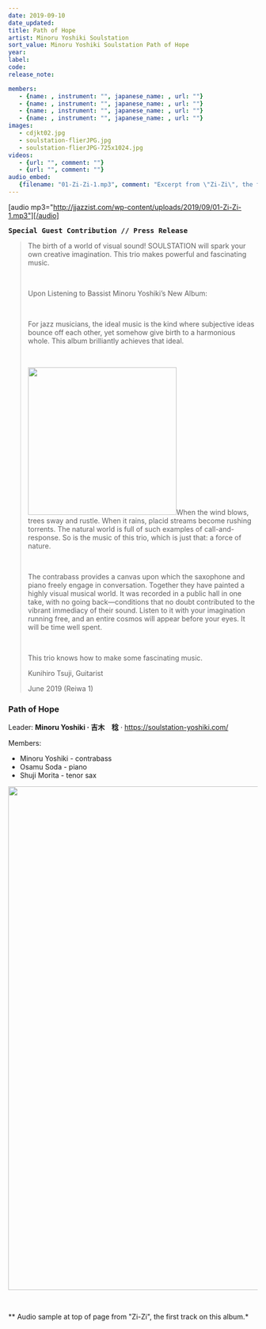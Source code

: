 ```yaml
---
date: 2019-09-10
date_updated: 
title: Path of Hope
artist: Minoru Yoshiki Soulstation
sort_value: Minoru Yoshiki Soulstation Path of Hope
year: 
label: 
code: 
release_note: 

members:
   - {name: , instrument: "", japanese_name: , url: ""}
   - {name: , instrument: "", japanese_name: , url: ""}
   - {name: , instrument: "", japanese_name: , url: ""}
   - {name: , instrument: "", japanese_name: , url: ""}
images: 
   - cdjkt02.jpg
   - soulstation-flierJPG.jpg
   - soulstation-flierJPG-725x1024.jpg
videos: 
   - {url: "", comment: ""}
   - {url: "", comment: ""}
audio_embed:
   {filename: "01-Zi-Zi-1.mp3", comment: "Excerpt from \"Zi-Zi\", the first track on this album:"}
---
```

[audio mp3="http://jjazzist.com/wp-content/uploads/2019/09/01-Zi-Zi-1.mp3"][/audio]
<pre><strong>Special Guest Contribution // Press Release</strong></pre>
<blockquote>The birth of a world of visual sound!
SOULSTATION will spark your own creative imagination. This trio makes powerful and fascinating music.

&nbsp;

Upon Listening to Bassist Minoru Yoshiki’s New Album:

&nbsp;

For jazz musicians, the ideal music is the kind where subjective ideas bounce off each other, yet somehow give birth to a harmonious whole. This album brilliantly achieves that ideal.

&nbsp;

<a href="http://jjazzist.com/wp-content/uploads/2019/09/cdjkt02.jpg"><img class="size-medium wp-image-4554 alignright" src="http://jjazzist.com/wp-content/uploads/2019/09/cdjkt02-300x298.jpg" alt="" width="300" height="298" /></a>When the wind blows, trees sway and rustle. When it rains, placid streams become rushing torrents. The natural world is full of such examples of call-and-response. So is the music of this trio, which is just that: a force of nature.

&nbsp;

The contrabass provides a canvas upon which the saxophone and piano freely engage in conversation. Together they have painted a highly visual musical world. It was recorded in a public hall in one take, with no going back—conditions that no doubt contributed to the vibrant immediacy of their sound. Listen to it with your imagination running free, and an entire cosmos will appear before your eyes. It will be time well spent.

&nbsp;

This trio knows how to make some fascinating music.

Kunihiro Tsuji, Guitarist

June 2019 (Reiwa 1)</blockquote>
<h3>Path of Hope</h3>
Leader: <strong>Minoru Yoshiki · 吉木　稔</strong> · <a href="https://soulstation-yoshiki.com/">https://soulstation-yoshiki.com/</a>

Members:
<ul>
 	<li>Minoru Yoshiki - contrabass</li>
 	<li>Osamu Soda - piano</li>
 	<li>Shuji Morita - tenor sax</li>
</ul>
<a href="http://jjazzist.com/wp-content/uploads/2019/09/soulstation-flierJPG.jpg"><img class="alignnone wp-image-4556 size-large" src="http://jjazzist.com/wp-content/uploads/2019/09/soulstation-flierJPG-725x1024.jpg" alt="" width="720" height="1017" /></a>

&nbsp;

** Audio sample at top of page from "Zi-Zi", the first track on this album.*
